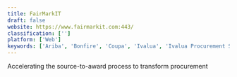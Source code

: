 ```yaml
---
title: FairMarkIT
draft: false 
website: https://www.fairmarkit.com:443/
classification: ['']
platform: ['Web']
keywords: ['Ariba', 'Bonfire', 'Coupa', 'Ivalua', 'Ivalua Procurement Solution', 'Proctrix', 'ProcurePort', 'ProcureXperts', 'Procurify', 'Prokuria', 'QLM Sourcing', 'SMART by GEP', 'TRADOGRAM', 'VENDX by MavenVista', 'Xeeva']
---
```

Accelerating the source-to-award process to transform procurement